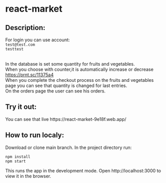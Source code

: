 # react-market

<h2>Description:</h2>
For login you can use account:<br>
<code>test@test.com</code><br>
<code>testtest</code><br><br>

In the database is set some quantity for fruits and vegetables.<br>
When you choose with counter,it is automatically increase or decrease https://prnt.sc/11375a4 <br>
When you complete the checkout process on the fruits and vegetables page you can see that quantity is changed for last entries.<br>
On the orders page the user can see his orders.


<h2>Try it out:</h2>
You can see that live https://react-market-9e18f.web.app/

<h2>How to run localy:</h2>
Download or clone main branch. In the project directory run:

<code>npm install</code><br>
<code>npm start</code>
 
This runs the app in the development mode.
Open http://localhost:3000 to view it in the browser.
